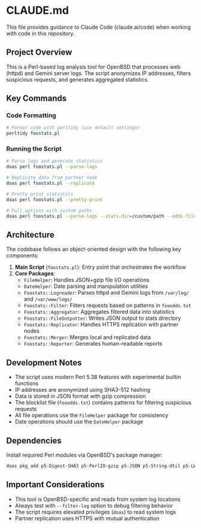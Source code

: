 # CLAUDE.md

This file provides guidance to Claude Code (claude.ai/code) when working with code in this repository.

## Project Overview

This is a Perl-based log analysis tool for OpenBSD that processes web (httpd) and Gemini server logs. The script anonymizes IP addresses, filters suspicious requests, and generates aggregated statistics.

## Key Commands

### Code Formatting
```bash
# Format code with perltidy (use default settings)
perltidy foostats.pl
```

### Running the Script
```bash
# Parse logs and generate statistics
doas perl foostats.pl --parse-logs

# Replicate data from partner node
doas perl foostats.pl --replicate

# Pretty print statistics
doas perl foostats.pl --pretty-print

# Full options with custom paths
doas perl foostats.pl --parse-logs --stats-dir=/custom/path --odds-file=fooodds.txt --filter-log=/var/log/foostats-filter.log
```

## Architecture

The codebase follows an object-oriented design with the following key components:

1. **Main Script** (`foostats.pl`): Entry point that orchestrates the workflow
2. **Core Packages**:
   - `FileHelper`: Handles JSON+gzip file I/O operations
   - `DateHelper`: Date parsing and manipulation utilities
   - `Foostats::Logreader`: Parses httpd and Gemini logs from `/var/log/` and `/var/www/logs/`
   - `Foostats::Filter`: Filters requests based on patterns in `fooodds.txt`
   - `Foostats::Aggregator`: Aggregates filtered data into statistics
   - `Foostats::FileOutputter`: Writes JSON output to stats directory
   - `Foostats::Replicator`: Handles HTTPS replication with partner nodes
   - `Foostats::Merger`: Merges local and replicated data
   - `Foostats::Reporter`: Generates human-readable reports

## Development Notes

- The script uses modern Perl 5.38 features with experimental builtin functions
- IP addresses are anonymized using SHA3-512 hashing
- Data is stored in JSON format with gzip compression
- The blocklist file (`fooodds.txt`) contains patterns for filtering suspicious requests
- All file operations use the `FileHelper` package for consistency
- Date operations should use the `DateHelper` package

## Dependencies

Install required Perl modules via OpenBSD's package manager:
```bash
doas pkg_add p5-Digest-SHA3 p5-PerlIO-gzip p5-JSON p5-String-Util p5-LWP-Protocol-https
```

## Important Considerations

- This tool is OpenBSD-specific and reads from system log locations
- Always test with `--filter-log` option to debug filtering behavior
- The script requires elevated privileges (`doas`) to read system logs
- Partner replication uses HTTPS with mutual authentication